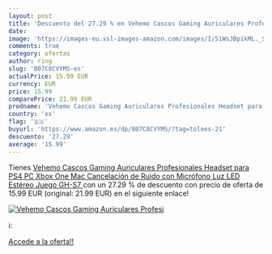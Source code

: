```yaml
---
layout: post
title: 'Descuento del 27.29 % en Vehemo Cascos Gaming Auriculares Profesi'
date: 
image: 'https://images-eu.ssl-images-amazon.com/images/I/51WsJBpikML._SL200_.jpg'
comments: true
category: ofertas
author: ring
slug: 'B07C8CVYMS-es'
actualPrice: 15.99 EUR
currency: EUR
price: 15.99
comparePrice: 21.99 EUR
prodname: 'Vehemo Cascos Gaming Auriculares Profesionales Headset para PS4 PC Xbox One Mac Cancelación de Ruido con Micrófono Luz LED Estéreo Juego  GH-S7 '
country: 'es'
flag: '🇪🇸'
buyurl: 'https://www.amazon.es/dp/B07C8CVYMS/?tag=tolees-21'
descuento: '27.29'
average: '15.99'
---
```


Tienes [Vehemo Cascos Gaming Auriculares Profesionales Headset para PS4 PC Xbox One Mac Cancelación de Ruido con Micrófono Luz LED Estéreo Juego  GH-S7 ](https://www.amazon.es/dp/B07C8CVYMS/?tag=tolees-21) con un 27.29 % de descuento con precio de oferta de 15.99 EUR (original: 21.99 EUR) en el siguiente enlace!

[![Vehemo Cascos Gaming Auriculares Profesi](https://images-eu.ssl-images-amazon.com/images/I/51WsJBpikML._SL200_.jpg)](https://www.amazon.es/dp/B07C8CVYMS/?tag=tolees-21)

ℹ️:


[Accede a la oferta!!](https://www.amazon.es/dp/B07C8CVYMS/?tag=tolees-21)
